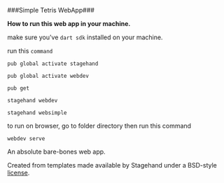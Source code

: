 ###Simple Tetris WebApp###

**How to run this web app in your machine.**

make sure you've  ```dart sdk```  installed on your machine.

run this ```command```

```
pub global activate stagehand

pub global activate webdev

pub get

stagehand webdev

stagehand websimple
```
to run on browser, go to folder directory then run this command
```
webdev serve
```

An absolute bare-bones web app.

Created from templates made available by Stagehand under a BSD-style
[license](https://github.com/dart-lang/stagehand/blob/master/LICENSE).
